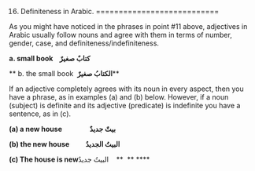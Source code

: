 16. Definiteness in Arabic.
===========================

As you might have noticed in the phrases in point \#11 above, adjectives
in Arabic usually follow nouns and agree with them in terms of number,
gender, case, and definiteness/indefiniteness.

**a. small book    کتابٌ صغيرٌ**

** b. the small book  **الکتابُ صغيرٌ****

If an adjective completely agrees with its noun in every aspect, then
you have a phrase, as in examples (a) and (b) below. However, if a noun
(subject) is definite and its adjective (predicate) is indefinite you
have a sentence, as in (c).

**(a) a new house                 بيتٌ جديدٌ**

**(b) the new house          البيتُ الجديدُ**

**(c) The house is new**البيتُ جديدٌ    **  ** ****


